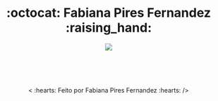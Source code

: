 <h1 align="center"> :octocat: Fabiana Pires Fernandez :raising_hand: </h1>
<div align="center">
<a href="https://fabiana-pires-fernandez.github.io/"><img src="https://img.shields.io/badge/Site-blueviolet"> </a>
</div>
<br>
<br>
<br>
<br>  

  
  
 
<p align="center">< :hearts: Feito por Fabiana Pires Fernandez :hearts: /></p>
